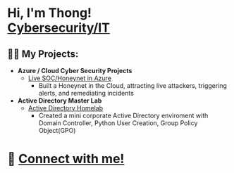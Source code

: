 <h1>Hi, I'm Thong! <br/><a href="https://www.linkedin.com/in/Thuynh808/">Cybersecurity/IT</a></h1>

<h2>👨‍💻 My Projects:</h2>

- <b>Azure / Cloud Cyber Security Projects</b>
  - [Live SOC/Honeynet in Azure](https://github.com/Thuynh808/Cloud-SOC)
    - Built a Honeynet in the Cloud, attracting live attackers, triggering alerts, and remediating incidents
- <b>Active Directory Master Lab</b>
  - [Active Directory Homelab](https://github.com/Thuynh808/Active-Directory-Homelab)
    - Created a mini corporate Active Directory enviroment with Domain Controller, Python User Creation, Group Policy Object(GPO)

<h1> 🤳 <a href="https://www.linkedin.com/in/Thuynh808/">Connect with me!</a>

